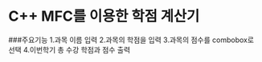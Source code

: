 # C++ MFC를 이용한 학점 계산기

###주요기능
1.과목 이름 입력
2.과목의 학점을 입력
3.과목의 점수를 combobox로 선택
4.이번학기 총 수강 학점과 점수 출력
